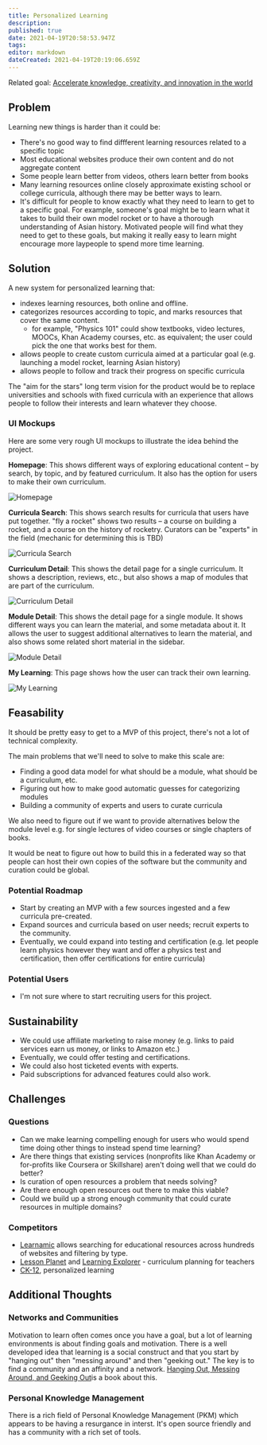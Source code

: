 ```yaml
---
title: Personalized Learning
description: 
published: true
date: 2021-04-19T20:58:53.947Z
tags: 
editor: markdown
dateCreated: 2021-04-19T20:19:06.659Z
---
```


Related goal: [Accelerate knowledge, creativity, and innovation in the world](accelerate-innovation)

## Problem
Learning new things is harder than it could be:
- There's no good way to find diffferent learning resources related to a specific topic
- Most educational websites produce their own content and do not aggregate content
- Some people learn better from videos, others learn better from books
- Many learning resources online closely approximate existing school or college curricula, although there may be better ways to learn.
- It's difficult for people to know exactly what they need to learn to get to a specific goal. For example, someone's goal might be to learn what it takes to build their own model rocket or to have a thorough understanding of Asian history. Motivated people will find what they need to get to these goals, but making it really easy to learn might encourage more laypeople to spend more time learning.

## Solution
A new system for personalized learning that:
- indexes learning resources, both online and offline.
- categorizes resources according to topic, and marks resources that cover the same content.
  - for example, "Physics 101" could show textbooks, video lectures, MOOCs, Khan Academy courses, etc. as equivalent; the user could pick the one that works best for them.
- allows people to create custom curricula aimed at a particular goal (e.g. launching a model rocket, learning Asian history)
- allows people to follow and track their progress on specific curricula

The "aim for the stars" long term vision for the product would be to replace universities and schools with fixed curricula with an experience that allows people to follow their interests and learn whatever they choose.

### UI Mockups
Here are some very rough UI mockups to illustrate the idea behind the project.

**Homepage**: This shows different ways of exploring educational content – by search, by topic, and by featured curriculum. It also has the option for users to make their own curriculum.

![Homepage](archive/ideas/personalized-learning/homepage.png)

**Curricula Search**: This shows search results for curricula that users have put together. "fly a rocket" shows two results – a course on building a rocket, and a course on the history of rocketry. Curators can be "experts" in the field (mechanic for determining this is TBD)

![Curricula Search](curricula-search.png)

**Curriculum Detail**: This shows the detail page for a single curriculum. It shows a description, reviews, etc., but also shows a map of modules that are part of the curriculum.

![Curriculum Detail](curriculum-detail.png)

**Module Detail**: This shows the detail page for a single module. It shows different ways you can learn the material, and some metadata about it. It allows the user to suggest additional alternatives to learn the material, and also shows some related short material in the sidebar.

![Module Detail](module-detail.png)

**My Learning**: This page shows how the user can track their own learning.

![My Learning](my-learning.png)

## Feasability
It should be pretty easy to get to a MVP of this project, there's not a lot of technical complexity.

The main problems that we'll need to solve to make this scale are:
- Finding a good data model for what should be a module, what should be a curriculum, etc.
- Figuring out how to make good automatic guesses for categorizing modules
- Building a community of experts and users to curate curricula

We also need to figure out if we want to provide alternatives below the module level e.g. for single lectures of video courses or single chapters of books.

It would be neat to figure out how to build this in a federated way so that people can host their own copies of the software but the community and curation could be global.

### Potential Roadmap
- Start by creating an MVP with a few sources ingested and a few curricula pre-created.
- Expand sources and curricula based on user needs; recruit experts to the community.
- Eventually, we could expand into testing and certification (e.g. let people learn physics however they want and offer a physics test and certification, then offer certifications for entire curricula)

### Potential Users
- I'm not sure where to start recruiting users for this project.

## Sustainability
- We could use affiliate marketing to raise money (e.g. links to paid services earn us money, or links to Amazon etc.)
- Eventually, we could offer testing and certifications.
- We could also host ticketed events with experts.
- Paid subscriptions for advanced features could also work.

## Challenges

### Questions
- Can we make learning compelling enough for users who would spend time doing other things to instead spend time learning?
- Are there things that existing services (nonprofits like Khan Academy or for-profits like Coursera or Skillshare) aren't doing well that we could do better?
- Is curation of open resources a problem that needs solving?
- Are there enough open resources out there to make this viable?
- Could we build up a strong enough community that could curate resources in multiple domains?

### Competitors

- [Learnamic](https://www.learnamic.com/) allows searching for educational resources across hundreds of websites and filtering by type.
- [Lesson Planet](https://www.lessonplanet.com/) and [Learning Explorer](https://www.learningexplorer.com/) - curriculum planning for teachers
- [CK-12](https://www.ck12.org/student/), personalized learning

## Additional Thoughts

### Networks and Communities

Motivation to learn often comes once you have a goal, but a lot of learning environments is about finding goals and motivation. There is a well developed idea that learning is a social construct and that you start by "hanging out" then "messing around" and then "geeking out." The key is to find a community and an affinity and a network. [Hanging Out, Messing Around, and Geeking Out](https://mitpress.mit.edu/books/hanging-out-messing-around-and-geeking-out)is a book about this.

### Personal Knowledge Management

There is a rich field of Personal Knowledge Management (PKM) which appears to be having a resurgance in interst. It's open source friendly and has a community with a rich set of tools.
